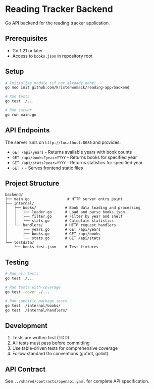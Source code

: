 # Reading Tracker Backend

Go API backend for the reading tracker application.

## Prerequisites

- Go 1.21 or later
- Access to `books.json` in repository root

## Setup

```bash
# Initialize module (if not already done)
go mod init github.com/kristenwomack/reading-app/backend

# Run tests
go test ./...

# Run server
go run main.go
```

## API Endpoints

The server runs on `http://localhost:8080` and provides:

- `GET /api/years` - Returns available years with book counts
- `GET /api/books?year=YYYY` - Returns books for specified year
- `GET /api/stats?year=YYYY` - Returns statistics for specified year
- `GET /` - Serves frontend static files

## Project Structure

```
backend/
├── main.go                 # HTTP server entry point
├── internal/
│   ├── books/             # Book data loading and processing
│   │   ├── loader.go      # Load and parse books.json
│   │   ├── filter.go      # Filter by year and shelf
│   │   └── stats.go       # Calculate statistics
│   └── handlers/          # HTTP request handlers
│       ├── years.go       # GET /api/years
│       ├── books.go       # GET /api/books
│       └── stats.go       # GET /api/stats
└── testdata/
    └── books_test.json    # Test fixtures
```

## Testing

```bash
# Run all tests
go test ./...

# Run tests with coverage
go test -cover ./...

# Run specific package tests
go test ./internal/books/
go test ./internal/handlers/
```

## Development

1. Tests are written first (TDD)
2. All tests must pass before committing
3. Use table-driven tests for comprehensive coverage
4. Follow standard Go conventions (gofmt, golint)

## API Contract

See `../shared/contracts/openapi.yaml` for complete API specification.
